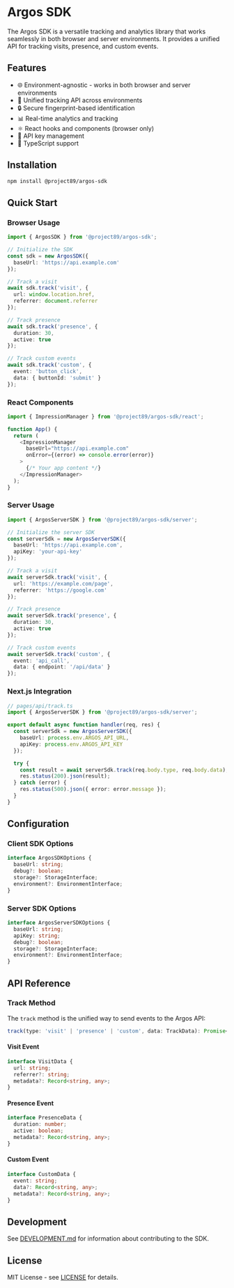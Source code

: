 # Argos SDK

The Argos SDK is a versatile tracking and analytics library that works seamlessly in both browser and server environments. It provides a unified API for tracking visits, presence, and custom events.

## Features

- 🌐 Environment-agnostic - works in both browser and server environments
- 🔄 Unified tracking API across environments
- 🔒 Secure fingerprint-based identification
- 📊 Real-time analytics and tracking
- ⚛️ React hooks and components (browser only)
- 🔑 API key management
- 🚀 TypeScript support

## Installation

```bash
npm install @project89/argos-sdk
```

## Quick Start

### Browser Usage

```typescript
import { ArgosSDK } from '@project89/argos-sdk';

// Initialize the SDK
const sdk = new ArgosSDK({
  baseUrl: 'https://api.example.com'
});

// Track a visit
await sdk.track('visit', {
  url: window.location.href,
  referrer: document.referrer
});

// Track presence
await sdk.track('presence', {
  duration: 30,
  active: true
});

// Track custom events
await sdk.track('custom', {
  event: 'button_click',
  data: { buttonId: 'submit' }
});
```

### React Components

```typescript
import { ImpressionManager } from '@project89/argos-sdk/react';

function App() {
  return (
    <ImpressionManager
      baseUrl="https://api.example.com"
      onError={(error) => console.error(error)}
    >
      {/* Your app content */}
    </ImpressionManager>
  );
}
```

### Server Usage

```typescript
import { ArgosServerSDK } from '@project89/argos-sdk/server';

// Initialize the server SDK
const serverSdk = new ArgosServerSDK({
  baseUrl: 'https://api.example.com',
  apiKey: 'your-api-key'
});

// Track a visit
await serverSdk.track('visit', {
  url: 'https://example.com/page',
  referrer: 'https://google.com'
});

// Track presence
await serverSdk.track('presence', {
  duration: 30,
  active: true
});

// Track custom events
await serverSdk.track('custom', {
  event: 'api_call',
  data: { endpoint: '/api/data' }
});
```

### Next.js Integration

```typescript
// pages/api/track.ts
import { ArgosServerSDK } from '@project89/argos-sdk/server';

export default async function handler(req, res) {
  const serverSdk = new ArgosServerSDK({
    baseUrl: process.env.ARGOS_API_URL,
    apiKey: process.env.ARGOS_API_KEY
  });

  try {
    const result = await serverSdk.track(req.body.type, req.body.data);
    res.status(200).json(result);
  } catch (error) {
    res.status(500).json({ error: error.message });
  }
}
```

## Configuration

### Client SDK Options

```typescript
interface ArgosSDKOptions {
  baseUrl: string;
  debug?: boolean;
  storage?: StorageInterface;
  environment?: EnvironmentInterface;
}
```

### Server SDK Options

```typescript
interface ArgosServerSDKOptions {
  baseUrl: string;
  apiKey: string;
  debug?: boolean;
  storage?: StorageInterface;
  environment?: EnvironmentInterface;
}
```

## API Reference

### Track Method

The `track` method is the unified way to send events to the Argos API:

```typescript
track(type: 'visit' | 'presence' | 'custom', data: TrackData): Promise<void>
```

#### Visit Event

```typescript
interface VisitData {
  url: string;
  referrer?: string;
  metadata?: Record<string, any>;
}
```

#### Presence Event

```typescript
interface PresenceData {
  duration: number;
  active: boolean;
  metadata?: Record<string, any>;
}
```

#### Custom Event

```typescript
interface CustomData {
  event: string;
  data?: Record<string, any>;
  metadata?: Record<string, any>;
}
```

## Development

See [DEVELOPMENT.md](DEVELOPMENT.md) for information about contributing to the SDK.

## License

MIT License - see [LICENSE](LICENSE) for details.